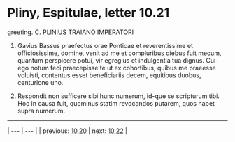 # Pliny, Espitulae, letter 10.21

greeting. C. PLINIUS TRAIANO IMPERATORI



1. Gavius Bassus praefectus orae Ponticae et reverentissime et officiosissime, domine, venit ad me et compluribus diebus fuit mecum, quantum perspicere potui, vir egregius et indulgentia tua dignus. Cui ego notum feci praecepisse te ut ex cohortibus, quibus me praeesse voluisti, contentus esset beneficiariis decem, equitibus duobus, centurione uno.



2. Respondit non sufficere sibi hunc numerum, id-que se scripturum tibi. Hoc in causa fuit, quominus statim revocandos putarem, quos habet supra numerum.



---

| --- | --- |
| previous: [10.20](../10.20/) | next: [10.22](../10.22/) |
